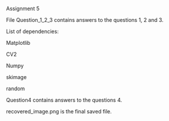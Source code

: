 Assignment 5

File Question_1_2_3 contains answers to the questions 1, 2 and 3.

List of dependencies:

Matplotlib

CV2

Numpy

skimage

random


Question4 contains answers to the questions 4.

recovered_image.png is the final saved file.
